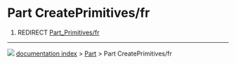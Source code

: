# Part CreatePrimitives/fr
1.  REDIRECT [Part_Primitives/fr](Part_Primitives/fr.md)



---
![](images/Right_arrow.png) [documentation index](../README.md) > [Part](Part_Workbench.md) > Part CreatePrimitives/fr
